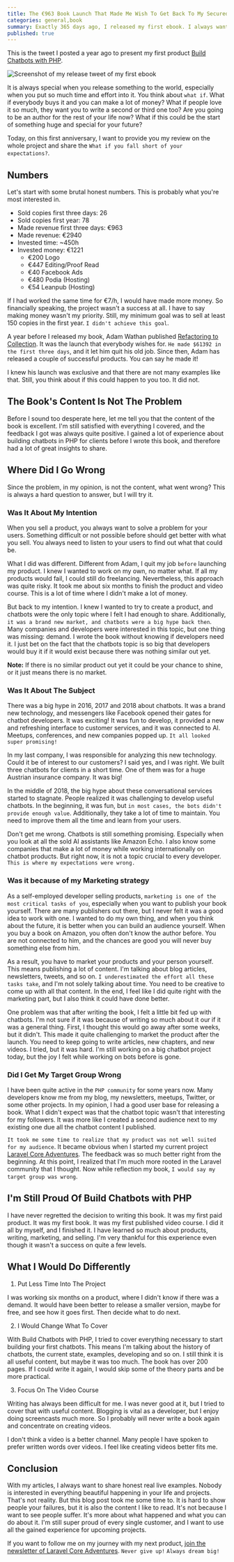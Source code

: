 ```yaml
---
title: The €963 Book Launch That Made Me Wish To Get Back To My Secured Job
categories: general,book
summary: Exactly 365 days ago, I released my first ebook. I always wanted to share my experiences about it, but I never felt comfortable enough to do so. The project didn't turn out as expected, and I felt embarrassed. It's time to finally reflect it and to overcome my fears.
published: true
---
```


This is the tweet I posted a year ago to present my first product [Build Chatbots with PHP](https://store.christoph-rumpel.com/).

<img class="blogimage" alt="Screenshot of my release tweet of my first ebook" src="/images/blog/book_release_tweet.png" />

It is always special when you release something to the world, especially when you put so much time and effort into it. You think about `what if`. What if everybody buys it and you can make a lot of money? What if people love it so much, they want you to write a second or third one too? Are you going to be an author for the rest of your life now? What if this could be the start of something huge and special for your future?

Today, on this first anniversary, I want to provide you my review on the whole project and share the `What if you fall short of your expectations?`.

## Numbers

Let's start with some brutal honest numbers. This is probably what you're most interested in.

- Sold copies first three days: 26
- Sold copies first year: 78
- Made revenue first three days: €963
- Made revenue: €2940
- Invested time: ~450h
- Invested money: €1221
    - €200 Logo
    - €447 Editing/Proof Read
    - €40 Facebook Ads
    - €480 Podia (Hosting)
    - €54 Leanpub (Hosting)


If I had worked the same time for €7/h, I would have made more money. So financially speaking, the project wasn't a success at all. I have to say making money wasn't my priority. Still, my minimum goal was to sell at least 150 copies in the first year. `I didn't achieve this goal`.

A year before I released my book, Adam Wathan published [Refactoring to Collection](https://adamwathan.me/the-book-launch-that-let-me-quit-my-job/). It was the launch that everybody wishes for. `He made $61392 in the first three days`, and it let him quit his old job. Since then, Adam has released a couple of successful products. You can say he made it!

I knew his launch was exclusive and that there are not many examples like that. Still, you think about if this could happen to you too. It did not.

## The Book's Content Is Not The Problem

Before I sound too desperate here, let me tell you that the content of the book is excellent. I'm still satisfied with everything I covered, and the feedback I got was always quite positive. I gained a lot of experience about building chatbots in PHP for clients before I wrote this book, and therefore had a lot of great insights to share.

## Where Did I Go Wrong

Since the problem, in my opinion, is not the content, what went wrong? This is always a hard question to answer, but I will try it.

### Was It About My Intention

When you sell a product, you always want to solve a problem for your users. Something difficult or not possible before should get better with what you sell. You always need to listen to your users to find out what that could be.

What I did was different. Different from Adam, I quit my job `before` launching my product. I knew I wanted to work on my own, no matter what. If all my products would fail, I could still do freelancing. Nevertheless, this approach was quite risky. It took me about six months to finish the product and video course. This is a lot of time where I didn't make a lot of money.

But back to my intention. I knew I wanted to try to create a product, and chatbots were the only topic where I felt I had enough to share. Additionally, `it was a brand new market, and chatbots were a big hype back then`. Many companies and developers were interested in this topic, but one thing was missing: demand. I wrote the book without knowing if developers need it. I just bet on the fact that the chatbots topic is so big that developers would buy it if it would exist because there was nothing similar out yet.

<div class="blognote"><strong>Note:</strong> If there is no similar product out yet it could be your chance to shine, or it just means there is no market.</div>

### Was It About The Subject

There was a big hype in 2016, 2017 and 2018 about chatbots. It was a brand new technology, and messengers like Facebook opened their gates for chatbot developers. It was exciting! It was fun to develop, it provided a new and refreshing interface to customer services, and it was connected to AI. Meetups, conferences, and new companies popped up. `It all looked super promising!`

In my last company, I was responsible for analyzing this new technology. Could it be of interest to our customers? I said yes, and I was right. We built three chatbots for clients in a short time. One of them was for a huge Austrian insurance company. It was big!

In the middle of 2018, the big hype about these conversational services started to stagnate. People realized it was challenging to develop useful chatbots. In the beginning, it was fun, but `in most cases, the bots didn't provide enough value`. Additionally, they take a lot of time to maintain. You need to improve them all the time and learn from your users.

Don't get me wrong. Chatbots is still something promising. Especially when you look at all the sold AI assistants like Amazon Echo. I also know some companies that make a lot of money while working internationally on chatbot products. But right now, it is not a topic crucial to every developer. `This is where my expectations were wrong.`

### Was it because of my Marketing strategy

As a self-employed developer selling products, `marketing is one of the most critical tasks of you`, especially when you want to publish your book yourself. There are many publishers out there, but I never felt it was a good idea to work with one. I wanted to do my own thing, and when you think about the future, it is better when you can build an audience yourself. When you buy a book on Amazon, you often don't know the author before. You are not connected to him, and the chances are good you will never buy something else from him.

As a result, you have to market your products and your person yourself. This means publishing a lot of content. I'm talking about blog articles, newsletters, tweets, and so on. `I underestimated the effort all these tasks take`, and I'm not solely talking about time. You need to be creative to come up with all that content. In the end, I feel like I did quite right with the marketing part, but I also think it could have done better.

One problem was that after writing the book, I felt a little bit fed up with chatbots. I'm not sure if it was because of writing so much about it our if it was a general thing. First, I thought this would go away after some weeks, but it didn't. This made it quite challenging to market the product after the launch. You need to keep going to write articles, new chapters, and new videos. I tried, but it was hard. I'm still working on a big chatbot project today, but the joy I felt while working on bots before is gone.

### Did I Get My Target Group Wrong

I have been quite active in the `PHP community` for some years now. Many developers know me from my blog, my newsletters, meetups, Twitter, or some other projects. In my opinion, I had a good user base for releasing a book. What I didn't expect was that the chatbot topic wasn't that interesting for my followers. It was more like I created a second audience next to my existing one due all the chatbot content I published.

`It took me some time to realize that my product was not well suited for my audience`. It became obvious when I started my current project [Laravel Core Adventures](https://laravelcoreadventures.com). The feedback was so much better right from the beginning. At this point, I realized that I'm much more rooted in the  Laravel community that I thought. Now while reflection my book, `I would say my target group was wrong`.

## I'm Still Proud Of Build Chatbots with PHP

I have never regretted the decision to writing this book. It was my first paid product. It was my first book. It was my first published video course. I did it all by myself, and I finished it. I have learned so much about products, writing, marketing, and selling. I'm very thankful for this experience even though it wasn't a success on quite a few levels.

## What I Would Do Differently

1. Put Less Time Into The Project

I was working six months on a product, where I didn't know if there was a demand. It would have been better to release a smaller version, maybe for free, and see how it goes first. Then decide what to do next.

2. I Would Change What To Cover

With Build Chatbots with PHP, I tried to cover everything necessary to start building your first chatbots. This means I'm talking about the history of chatbots, the current state, examples, developing and so on. I still think it is all useful content, but maybe it was too much. The book has over 200 pages. If I could write it again, I would skip some of the theory parts and be more practical.

3. Focus On The Video Course

Writing has always been difficult for me. I was never good at it, but I tried to cover that with useful content. Blogging is vital as a developer, but I enjoy doing screencasts much more. So I probably will never write a book again and concentrate on creating videos.

I don't think a video is a better channel. Many people I have spoken to prefer written words over videos. I feel like creating videos better fits me.

## Conclusion

With my articles, I always want to share honest real live examples. Nobody is interested in everything beautiful happening in your life and projects. That's not reality. But this blog post took me some time to. It is hard to show people your failures, but it is also the content I like to read. It's not because I want to see people suffer. It's more about what happened and what you can do about it. I'm still super proud of every single customer, and I want to use all the gained experience for upcoming projects.

If you want to follow me on my journey with my next product, [join the newsletter of Laravel Core Adventures](https://laravelcoreadventures.com/#newsletter). `Never give up!` `Always dream big!`


